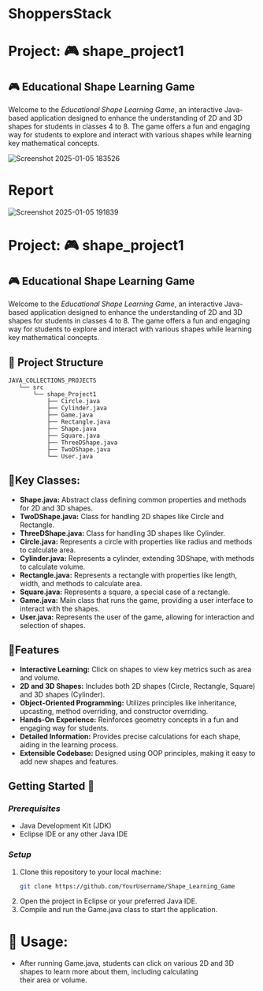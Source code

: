  # ShoppersStack
# Project: 🎮 shape_project1

## 🎮 Educational Shape Learning Game
Welcome to the *Educational Shape Learning Game*, an interactive Java-based application designed to enhance the understanding of 2D and 3D shapes for students in classes 4 to 8. The game offers a fun and engaging way for students to explore and interact with various shapes while learning key mathematical concepts.


![Screenshot 2025-01-05 183526](https://github.com/user-attachments/assets/13f0646b-4db6-4a66-9ff9-b0f16b20de9d)


# Report
![Screenshot 2025-01-05 191839](https://github.com/user-attachments/assets/6a169946-3918-4e8e-8c39-76b5fa85e2ed)


# Project: 🎮 shape_project1

## 🎮 Educational Shape Learning Game
Welcome to the *Educational Shape Learning Game*, an interactive Java-based application designed to enhance the understanding of 2D and 3D shapes for students in classes 4 to 8. The game offers a fun and engaging way for students to explore and interact with various shapes while learning key mathematical concepts.
## 📂 Project Structure
```plaintext
JAVA_COLLECTIONS_PROJECTS
   └── src
       └── shape_Project1
           ├── Circle.java
           ├── Cylinder.java
           ├── Game.java
           ├── Rectangle.java
           ├── Shape.java
           ├── Square.java
           ├── ThreeDShape.java
           ├── TwoDShape.java
           └── User.java 
```
## 🌟Key Classes:
- **Shape.java:** Abstract class defining common properties and methods for 2D and 3D shapes.
- **TwoDShape.java:** Class for handling 2D shapes like Circle and Rectangle.
- **ThreeDShape.java:** Class for handling 3D shapes like Cylinder.
- **Circle.java:** Represents a circle with properties like radius and methods to calculate area.
- **Cylinder.java:** Represents a cylinder, extending 3DShape, with methods to calculate volume.
- **Rectangle.java:** Represents a rectangle with properties like length, width, and methods to calculate area.
- **Square.java:** Represents a square, a special case of a rectangle.
- **Game.java:** Main class that runs the game, providing a user interface to interact with the shapes.
- **User.java:** Represents the user of the game, allowing for interaction and selection of shapes.
## 🌟Features  
- **Interactive Learning:** Click on shapes to view key metrics such as area and volume.
- **2D and 3D Shapes:** Includes both 2D shapes (Circle, Rectangle, Square) and 3D shapes (Cylinder).
- **Object-Oriented Programming:** Utilizes principles like inheritance, upcasting, method overriding, and constructor overriding.
- **Hands-On Experience:** Reinforces geometry concepts in a fun and engaging way for students.
- **Detailed Information:** Provides precise calculations for each shape, aiding in the learning process.
- **Extensible Codebase:** Designed using OOP principles, making it easy to add new shapes and features.
## Getting Started 🚀
### *Prerequisites*
- Java Development Kit (JDK)
- Eclipse IDE or any other Java IDE
### *Setup*
1. Clone this repository to your local machine:
   ```sh
   git clone https://github.com/YourUsername/Shape_Learning_Game
2. Open the project in Eclipse or your preferred Java IDE.
3. Compile and run the Game.java class to start the application.
# 📝 Usage:
- After running Game.java, students can click on various 2D and 3D shapes to learn more about them, including calculating their area or volume.   




